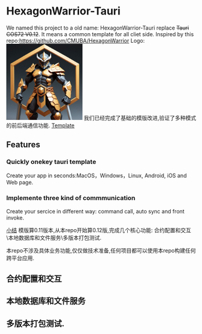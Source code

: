 # HexagonWarrior-Tauri
We named this project to a old name: HexagonWarrior-Tauri replace ~~Tauri COS72 V0.12~~.
It means a common template for all cliet side.
Inspired by this repo:https://github.com/CMUBA/HexagonWarrior
Logo: <img src="https://raw.githubusercontent.com/jhfnetboy/MarkDownImg/main/img/202406091522004.png" width="40%"></img>
我们已经完成了基础的模版改进,验证了多种模式的前后端通信功能.
[Template](https://github.com/jhfnetboy/COS72-tauri-nextjs-template)
## Features
### Quickly onekey tauri template
Create your app in seconds:MacOS，Windows，Linux, Android, iOS and Web page.
### Implemente three kind of commmunication
Create your sercice in different way: command call, auto sync and front invoke.

[小结](COMMUNICATION.md)
模版算0.11版本,从本repo开始算0.12版,完成几个核心功能:
合约配置和交互\本地数据库和文件服务\多版本打包测试. 

本repo不涉及具体业务功能,仅仅做技术准备,任何项目都可以使用本repo构建任何跨平台应用.


## 合约配置和交互

## 本地数据库和文件服务

## 多版本打包测试.
